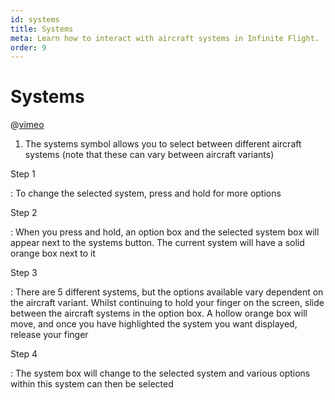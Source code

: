 ```yaml
---
id: systems
title: Systems
meta: Learn how to interact with aircraft systems in Infinite Flight.
order: 9
---
```


# Systems

@[vimeo](389045630)



1. The systems symbol allows you to select between different aircraft systems (note that these can vary between aircraft variants)



Step 1

: To change the selected system, press and hold for more options

Step 2

: When you press and hold, an option box and the selected system box will appear next to the systems button. The current system will have a solid orange box next to it

Step 3

: There are 5 different systems, but the options available vary dependent on the aircraft variant. Whilst continuing to hold your finger on the screen, slide between the aircraft systems in the option box. A hollow orange box will move, and once you have highlighted the system you want displayed, release your finger

Step 4

: The system box will change to the selected system and various options within this system can then be selected